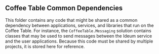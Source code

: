 ## Coffee Table Common Dependencies

This folder contains any code that might be shared as a common dependency between applications, services, and libraries that run on the Coffee Table. For instance, the `CoffeeTable.Messaging` solution contains classes that may be used to send messages between the Ideum service and the user applications. Because this code must be shared by multiple projects, it is stored here for reference.